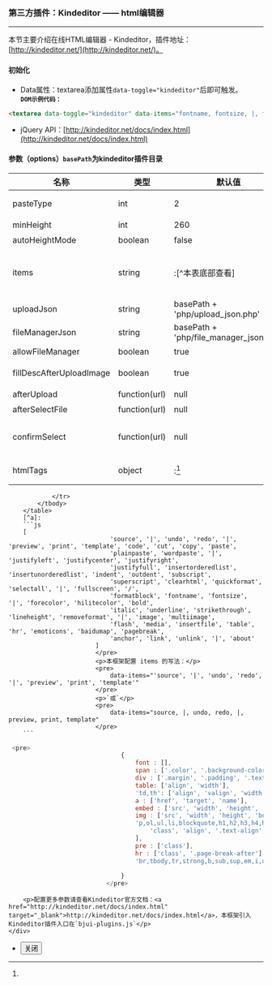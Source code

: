 ### 第三方插件：Kindeditor —— html编辑器
***
本节主要介绍在线HTML编辑器 - Kindeditor，插件地址：[http://kindeditor.net/](http://kindeditor.net/)。
#### 初始化
* Data属性：textarea添加属性`data-toggle="kindeditor"`后即可触发。<br>
**`DOM示例代码：`**
```html
<textarea data-toggle="kindeditor" data-items="fontname, fontsize, |, forecolor, hilitecolor, bold, italic, underline, removeformat, |, justifyleft, justifycenter, justifyright, insertorderedlist, insertunorderedlist, |, emoticons, image, link"></textarea>
```
* jQuery API：[http://kindeditor.net/docs/index.html](http://kindeditor.net/docs/index.html)
#### 参数（options）`basePath`为kindeditor插件目录

| 名称 | 类型 | 默认值 | 描述 |
| -- | -- | -- | -- |
| pasteType | int | 2 | [可选] 粘贴类型，0:禁止粘贴, 1:纯文本粘贴, 2:HTML粘贴。 |
| minHeight | int | 260 | [可选] 编辑器的高度。 |
| autoHeightMode | boolean | false | [可选] 编辑器是否可以自动调整高度。 |
| items | string |:[^本表底部查看]| [可选] 编辑器的工具栏显示图标，多个图标名称以`,`分隔，全部工具见：[http://kindeditor.net/docs/option.html#items](http://kindeditor.net/docs/option.html#items)。 |
| uploadJson | string | basePath + 'php/upload_json.php' | [可选] 编辑器上传文件的服务器端程序。 |
| fileManagerJson | string | basePath + 'php/file_manager_json.php' | [可选] 指定浏览远程图片的服务器端程序。 |
| allowFileManager | boolean | true | [可选] 上传时是否显示浏览远程服务器按钮。 |
| fillDescAfterUploadImage | boolean | true | [可选] 上传图片成功后，为true则转到属性页，false则直接插入图片。 |
| afterUpload | function(url) | null | [可选] 上传文件后执行的回调函数。 |
| afterSelectFile | function(url) | null | [可选] 从图片空间选择文件后执行的回调函数。 |
| confirmSelect | function(url) | null | [可选] `自定义`用于上传(fillDescAfterUploadImage=true时生效)或选择图片并插入成功后的回调函数。 |
| htmlTags | object | :[^本表底部查看2] | [可选] 指定要保留的HTML标记和属性，官方版见：<a href="http://kindeditor.net/docs/option.html#htmltags" target="_blank">http://kindeditor.net/docs/option.html#htmltags</a>。 |
                </tr>
            </tbody>
        </table>
        [^a]:
        ```js
        [
                                'source', '|', 'undo', 'redo', '|', 'preview', 'print', 'template', 'code', 'cut', 'copy', 'paste',
                                'plainpaste', 'wordpaste', '|', 'justifyleft', 'justifycenter', 'justifyright',
                                'justifyfull', 'insertorderedlist', 'insertunorderedlist', 'indent', 'outdent', 'subscript',
                                'superscript', 'clearhtml', 'quickformat', 'selectall', '|', 'fullscreen', '/',
                                'formatblock', 'fontname', 'fontsize', '|', 'forecolor', 'hilitecolor', 'bold',
                                'italic', 'underline', 'strikethrough', 'lineheight', 'removeformat', '|', 'image', 'multiimage',
                                'flash', 'media', 'insertfile', 'table', 'hr', 'emoticons', 'baidumap', 'pagebreak',
                                'anchor', 'link', 'unlink', '|', 'about'
                            ]
                            </pre>
                            <p>本框架配置 items 的写法：</p>
                            <pre>
                                data-items="'source', '|', 'undo', 'redo', '|', 'preview', 'print', 'template'"
                            </pre>
                            <p>`或`</p>
                            <pre>
                                data-items="source, |, undo, redo, |, preview, print, template"
                            </pre>
        ```
        
 [^本表底部查看2]:
 ```js
  <pre>
                                {
                                    font : [],
                                    span : ['.color', '.background-color', '.font-size', '.font-family'],
                                    div : ['.margin', '.padding', '.text-align'],
                                    table: ['align', 'width'],
                                    'td,th': ['align', 'valign', 'width', 'height', 'colspan', 'rowspan'],
                                    a : ['href', 'target', 'name'],
                                    embed : ['src', 'width', 'height', 'type', 'loop', 'autostart', 'quality', '.width', '.height', 'align', 'allowscriptaccess'],
                                    img : ['src', 'width', 'height', 'border', 'alt', 'title', 'align', '.width', '.height', '.border'],
                                    'p,ol,ul,li,blockquote,h1,h2,h3,h4,h5,h6' : [
                                        'class', 'align', '.text-align', '.color', '.font-weight', '.font-style', '.text-decoration', '.vertical-align', '.text-indent', '.margin-left'
                                    ],
                                    pre : ['class'],
                                    hr : ['class', '.page-break-after'],
                                    'br,tbody,tr,strong,b,sub,sup,em,i,u,strike,s,del' : []
                                    
                                }
                            </pre>
 ```
        <p>配置更多参数请查看Kindeditor官方文档：<a href="http://kindeditor.net/docs/index.html" target="_blank">http://kindeditor.net/docs/index.html</a>，本框架引入Kindeditor插件入口在`bjui-plugins.js`</p>
    </div>
</div>
<div class="bjui-pageFooter">
    <ul>
        <li><button type="button" class="btn-close" data-icon="close">关闭</button></li>
    </ul>
</div>

